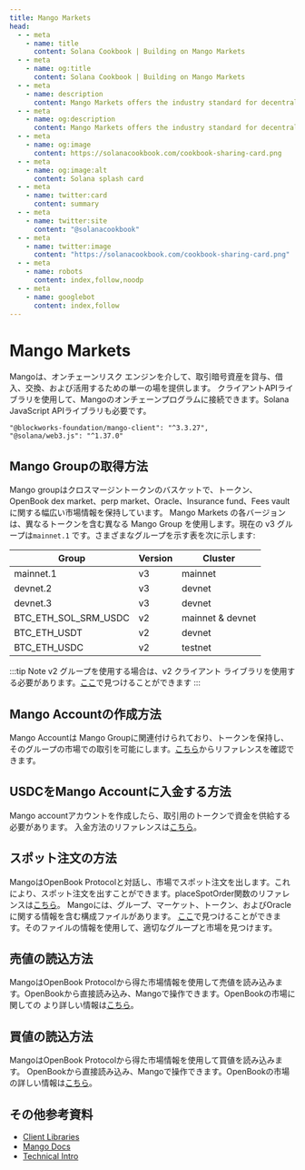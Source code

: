 ```yaml
---
title: Mango Markets
head:
  - - meta
    - name: title
      content: Solana Cookbook | Building on Mango Markets
  - - meta
    - name: og:title
      content: Solana Cookbook | Building on Mango Markets
  - - meta
    - name: description
      content: Mango Markets offers the industry standard for decentralized, cross-margin trading. Learn how to use and build on top of Mango Markets.
  - - meta
    - name: og:description
      content: Mango Markets offers the industry standard for decentralized, cross-margin trading. Learn how to use and build on top of Mango Markets.
  - - meta
    - name: og:image
      content: https://solanacookbook.com/cookbook-sharing-card.png
  - - meta
    - name: og:image:alt
      content: Solana splash card
  - - meta
    - name: twitter:card
      content: summary
  - - meta
    - name: twitter:site
      content: "@solanacookbook"
  - - meta
    - name: twitter:image
      content: "https://solanacookbook.com/cookbook-sharing-card.png"
  - - meta
    - name: robots
      content: index,follow,noodp
  - - meta
    - name: googlebot
      content: index,follow
---
```


# Mango Markets

Mangoは、オンチェーンリスク エンジンを介して、取引暗号資産を貸与、借入、交換、および活用するための単一の場を提供します。
クライアントAPIライブラリを使用して、Mangoのオンチェーンプログラムに接続できます。Solana JavaScript APIライブラリも必要です。

<CodeGroup>
  <CodeGroupItem title="TS" active>
  
```
"@blockworks-foundation/mango-client": "^3.3.27",
"@solana/web3.js": "^1.37.0"
```
  </CodeGroupItem>
</CodeGroup>

## Mango Groupの取得方法

Mango groupはクロスマージントークンのバスケットで、トークン、OpenBook dex market、perp market、Oracle、Insurance fund、Fees vaultに関する幅広い市場情報を保持しています。 Mango Markets の各バージョンは、異なるトークンを含む異なる Mango Group を使用します。現在の v3 グループは`mainnet.1` です。さまざまなグループを示す表を次に示します:


| Group                | Version     | Cluster   |
|----------------------|-------------|------------------|
| mainnet.1            | v3          | mainnet          |
| devnet.2             | v3          | devnet           |
| devnet.3             | v3          | devnet           | 
| BTC_ETH_SOL_SRM_USDC | v2          | mainnet & devnet |
| BTC_ETH_USDT         | v2          | devnet           |
| BTC_ETH_USDC         | v2          | testnet          |


:::tip Note
v2 グループを使用する場合は、v2 クライアント ライブラリを使用する必要があります。[ここ](https://github.com/blockworks-foundation/mango-client-ts)で見つけることができます
:::


<SolanaCodeGroup>
  <SolanaCodeGroupItem title="TS" active>

  <template v-slot:default>

@[code](@/code/mango/load-group/load-group.en.ts)

  </template>

  <template v-slot:preview>

@[code](@/code/mango/load-group/load-group.preview.en.ts)

  </template>
  
  </SolanaCodeGroupItem>
  
</SolanaCodeGroup>

## Mango Accountの作成方法

Mango Accountは Mango Groupに関連付けられており、トークンを保持し、そのグループの市場での取引を可能にします。[こちら](https://blockworks-foundation.github.io/mango-client-v3/classes/MangoClient.html#createMangoAccount)からリファレンスを確認できます。

<SolanaCodeGroup>
  <SolanaCodeGroupItem title="TS" active>
  
  <template v-slot:default>

@[code](@/code/mango/create-account/create-account.en.ts)

  </template>

  <template v-slot:preview>

@[code](@/code/mango/create-account/create-account.preview.en.ts)

  </template>

  </SolanaCodeGroupItem>

  <SolanaCodeGroupItem title="Anchor">

  <template v-slot:default>

@[code](@/code/mango/create-account/create-account.en.rs)

  </template>

  <template v-slot:preview>

@[code](@/code/mango/create-account/create-account.preview.en.rs)

  </template>

  </SolanaCodeGroupItem>
</SolanaCodeGroup>

## USDCをMango Accountに入金する方法
Mango accountアカウントを作成したら、取引用のトークンで資金を供給する必要があります。
入金方法のリファレンスは[こちら](https://blockworks-foundation.github.io/mango-client-v3/classes/MangoClient.html#deposit)。

<SolanaCodeGroup>
  <SolanaCodeGroupItem title="TS" active>

  <template v-slot:default>

@[code](@/code/mango/deposit/deposit.en.ts)

  </template>

  <template v-slot:preview>

@[code](@/code/mango/deposit/deposit.preview.en.ts)  

  </template>
  
  </SolanaCodeGroupItem>
</SolanaCodeGroup>

## スポット注文の方法
MangoはOpenBook Protocolと対話し、市場でスポット注文を出します。これにより、スポット注文を出すことができます。placeSpotOrder関数のリファレンスは[こちら](https://blockworks-foundation.github.io/mango-client-v3/classes/MangoClient.html#placeSpotOrder)。
Mangoには、グループ、マーケット、トークン、およびOracleに関する情報を含む構成ファイルがあります。
[ここ](https://github.com/blockworks-foundation/mango-client-v3/blob/main/src/ids.json)で見つけることができます。そのファイルの情報を使用して、適切なグループと市場を見つけます。

<SolanaCodeGroup>
  <SolanaCodeGroupItem title="TS" active>
    
  <template v-slot:default>

@[code](@/code/mango/place-spot-order/place-spot-order.en.ts) 

  </template>

  <template v-slot:preview>

@[code](@/code/mango/place-spot-order/place-spot-order.preview.en.ts)

  </template>
 
  </SolanaCodeGroupItem>
</SolanaCodeGroup>

## 売値の読込方法
MangoはOpenBook Protocolから得た市場情報を使用して売値を読み込みます。OpenBookから直接読み込み、Mangoで操作できます。OpenBookの市場に関しての 
より詳しい情報は[こちら](https://github.com/project-OpenBook/OpenBook-ts/tree/master/packages/OpenBook)。

<SolanaCodeGroup>
  <SolanaCodeGroupItem title="TS" active>

  <template v-slot:default>

@[code](@/code/mango/load-bids/load-bids.en.ts)

  </template>

  <template v-slot:preview>

@[code](@/code/mango/load-bids/load-bids.preview.en.ts)

  </template>

  </SolanaCodeGroupItem>
</SolanaCodeGroup>

## 買値の読込方法
MangoはOpenBook Protocolから得た市場情報を使用して買値を読み込みます。
OpenBookから直接読み込み、Mangoで操作できます。OpenBookの市場の詳しい情報は[こちら](https://github.com/project-OpenBook/OpenBook-ts/tree/master/packages/OpenBook)。

<SolanaCodeGroup>
  <SolanaCodeGroupItem title="TS" active>

  <template v-slot:default>

@[code](@/code/mango/load-asks/load-asks.en.ts)

  </template>

  <template v-slot:preview>

@[code](@/code/mango/load-asks/load-asks.preview.en.ts)

  </template>

  </SolanaCodeGroupItem>
</SolanaCodeGroup>

## その他参考資料

- [Client Libraries](https://docs.mango.markets/development-resources/client-libraries)
- [Mango Docs](https://docs.mango.markets)
- [Technical Intro](https://mango-markets.notion.site/Technical-Intro-to-Mango-Markets-15a650e4799e41c8bfc043fbf079e6f9)
